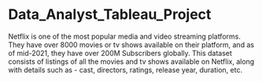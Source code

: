 # Data_Analyst_Tableau_Project

Netflix is one of the most popular media and video streaming platforms. They have over 8000 movies or tv shows available on their platform, and as of mid-2021, they have over 200M Subscribers globally. This dataset consists of listings of all the movies and tv shows available on Netflix, along with details such as - cast, directors, ratings, release year, duration, etc.
